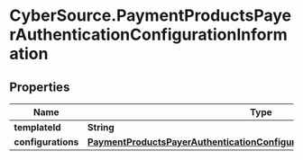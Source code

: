 # CyberSource.PaymentProductsPayerAuthenticationConfigurationInformation

## Properties
Name | Type | Description | Notes
------------ | ------------- | ------------- | -------------
**templateId** | **String** |  | [optional] 
**configurations** | [**PaymentProductsPayerAuthenticationConfigurationInformationConfigurations**](PaymentProductsPayerAuthenticationConfigurationInformationConfigurations.md) |  | [optional] 


